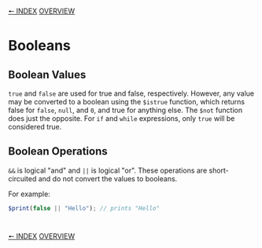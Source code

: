 [🠔 INDEX](index.md) [OVERVIEW](overview.md)
#

# Booleans

## Boolean Values

`true` and `false` are used for true and false, respectively. However, any value may be converted to a boolean using the `$istrue` function, which returns false for `false`, `null`, and `0`, and true for anything else. The `$not` function does just the opposite. For `if` and `while` expressions, only `true` will be considered true.

## Boolean Operations

`&&` is logical "and" and `||` is logical "or". These operations are short-circuited and do not convert the values to booleans.

For example:

```js
$print(false || "Hello"); // prints "Hello"
```

#
[🠔 INDEX](index.md) [OVERVIEW](overview.md)